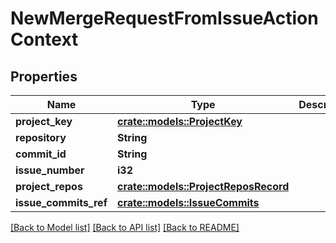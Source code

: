 # NewMergeRequestFromIssueActionContext

## Properties

Name | Type | Description | Notes
------------ | ------------- | ------------- | -------------
**project_key** | [**crate::models::ProjectKey**](ProjectKey.md) |  | 
**repository** | **String** |  | 
**commit_id** | **String** |  | 
**issue_number** | **i32** |  | 
**project_repos** | [**crate::models::ProjectReposRecord**](ProjectReposRecord.md) |  | 
**issue_commits_ref** | [**crate::models::IssueCommits**](IssueCommits.md) |  | 

[[Back to Model list]](../README.md#documentation-for-models) [[Back to API list]](../README.md#documentation-for-api-endpoints) [[Back to README]](../README.md)


